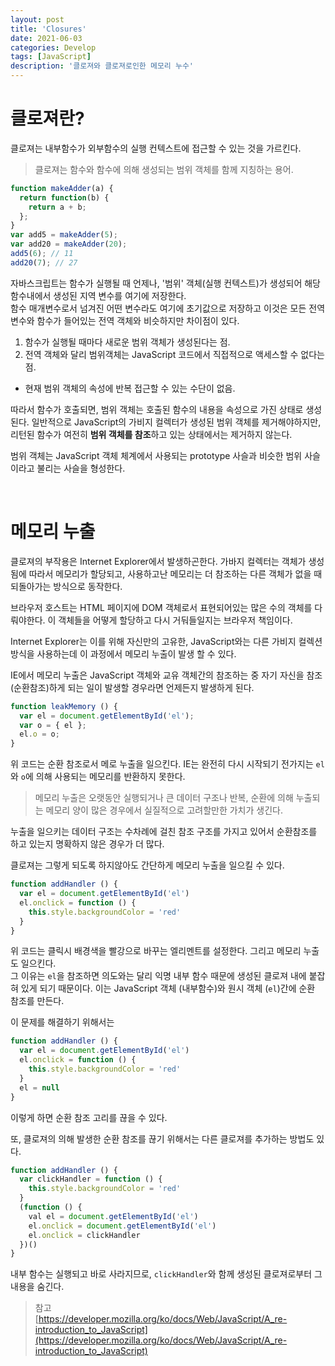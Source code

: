 ```yaml
---
layout: post
title: 'Closures'
date: 2021-06-03
categories: Develop
tags: [JavaScript]
description: '클로져와 클로져로인한 메모리 누수'
---
```


# 클로져란?

클로져는 내부함수가 외부함수의 실행 컨텍스트에 접근할 수 있는 것을 가르킨다. 

> 클로져는 함수와 함수에 의해 생성되는 범위 객체를 함께 지칭하는 용어.

``` javascript
function makeAdder(a) {
  return function(b) {
    return a + b;
  };
}
var add5 = makeAdder(5);
var add20 = makeAdder(20);
add5(6); // 11
add20(7); // 27
```

자바스크립트는 함수가 실행될 때 언제나, '범위' 객체(실행 컨텍스트)가 생성되어 해당 함수내에서 생성된 지역 변수를 여기에 저장한다.<br>
함수 매개변수로서 넘겨진 어떤 변수라도 여기에 초기값으로 저장하고 이것은 모든 전역변수와 함수가 들어있는 전역 객체와 비슷하지만 차이점이 있다.
1. 함수가 실행될 때마다 새로운 범위 객체가 생성된다는 점.
2. 전역 객체와 달리 범위객체는 JavaScript 코드에서 직접적으로 액세스할 수 없다는 점.
  - 현재 범위 객체의 속성에 반복 접근할 수 있는 수단이 없음.

따라서 함수가 호출되면, 범위 객체는 호출된 함수의 내용을 속성으로 가진 상태로 생성된다. 일반적으로 JavaScript의 가비지 컬렉터가 생성된 범위 객체를 제거해야하지만, 리턴된 함수가 여전히 **범위 객체를 참조**하고 있는 상태에서는 제거하지 않는다. 

범위 객체는 JavaScript 객체 체계에서 사용되는 prototype 사슬과 비슷한 범위 사슬이라고 불리는 사슬을 형성한다.

<br>

# 메모리 누출 

클로져의 부작용은 Internet Explorer에서 발생하곤한다. 가바지 컬렉터는 객체가 생성됨에 따라서 메모리가 할당되고, 사용하고난 메모리는 더 참조하는 다른 객체가 없을 때 되돌아가는 방식으로 동작한다. 

브라우저 호스트는 HTML 페이지에 DOM 객체로서 표현되어있는 많은 수의 객체를 다뤄야한다. 이 객체들을 어떻게 할당하고 다시 거둬들일지는 브라우저 책임이다. 

Internet Explorer는 이를 위해 자신만의 고유한, JavaScript와는 다른 가비지 컬렉션 방식을 사용하는데 이 과정에서 메모리 누출이 발생 할 수 있다.

IE에서 메모리 누출은 JavaScript 객체와 교유 객체간의 참조하는 중 자기 자신을 참조(순환참조)하게 되는 일이 발생할 경우라면 언제든지 발생하게 된다.

``` javascript
function leakMemory () {
  var el = document.getElementById('el');
  var o = { el };
  el.o = o;
}
```

위 코드는 순환 참조로서 메로 누출을 일으킨다. IE는 완전히 다시 시작되기 전가지는 `el`와 `o`에 의해 사용되는 메모리를 반환하지 못한다.

> 메모리 누출은 오랫동안 실행되거나 큰 데이터 구조나 반복, 순환에 의해 누출되는 메모리 양이 많은 경우에서 실질적으로 고려할만한 가치가 생긴다.

누출을 일으키는 데이터 구조는 수차례에 걸친 참조 구조를 가지고 있어서 순환참조를 하고 있는지 명확하지 않은 경우가 더 많다.

클로져는 그렇게 되도록 하지않아도 간단하게 메모리 누출을 일으킬 수 있다.

``` javascript
function addHandler () {
  var el = document.getElementById('el')
  el.onclick = function () {
    this.style.backgroundColor = 'red'
  }
}
```

위 코드는 클릭시 배경색을 빨강으로 바꾸는 엘리멘트를 설정한다. 그리고 메모리 누출도 일으킨다. <br>
그 이유는 `el`을 참조하면 의도와는 달리 익명 내부 함수 때문에 생성된 클로져 내에 붙잡혀 있게 되기 때문이다.
이는 JavaScript 객체 (내부함수)와 원시 객체 (`el`)간에 순환 참조를 만든다.

이 문제를 해결하기 위해서는 
``` javascript
function addHandler () {
  var el = document.getElementById('el')
  el.onclick = function () {
    this.style.backgroundColor = 'red'
  }
  el = null
}
```
이렇게 하면 순환 참조 고리를 끊을 수 있다.

또, 클로져의 의해 발생한 순환 참조를 끊기 위해서는 다른 클로져를 추가하는 방법도 있다.
``` javascript
function addHandler () {
  var clickHandler = function () {
    this.style.backgroundColor = 'red'
  }
  (function () {
    val el = document.getElementById('el')
    el.onclick = document.getElementById('el')
    el.onclick = clickHandler
  })()
}
```
내부 함수는 실행되고 바로 사라지므로, `clickHandler`와 함께 생성된 클로져로부터 그 내용을 숨긴다.

> 참고 <br>
> [https://developer.mozilla.org/ko/docs/Web/JavaScript/A_re-introduction_to_JavaScript](https://developer.mozilla.org/ko/docs/Web/JavaScript/A_re-introduction_to_JavaScript)